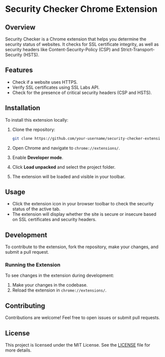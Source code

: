 # Security Checker Chrome Extension

## Overview

Security Checker is a Chrome extension that helps you determine the security status of websites. It checks for SSL certificate integrity, as well as security headers like Content-Security-Policy (CSP) and Strict-Transport-Security (HSTS).

## Features

- Check if a website uses HTTPS.
- Verify SSL certificates using SSL Labs API.
- Check for the presence of critical security headers (CSP and HSTS).

## Installation

To install this extension locally:

1. Clone the repository:

   ```bash
   git clone https://github.com/your-username/security-checker-extension.git
   ```

2. Open Chrome and navigate to `chrome://extensions/`.
3. Enable **Developer mode**.
4. Click **Load unpacked** and select the project folder.
5. The extension will be loaded and visible in your toolbar.

## Usage

- Click the extension icon in your browser toolbar to check the security status of the active tab.
- The extension will display whether the site is secure or insecure based on SSL certificates and security headers.

## Development

To contribute to the extension, fork the repository, make your changes, and submit a pull request.

### Running the Extension

To see changes in the extension during development:

1. Make your changes in the codebase.
2. Reload the extension in `chrome://extensions/`.

## Contributing

Contributions are welcome! Feel free to open issues or submit pull requests.

## License

This project is licensed under the MIT License. See the [LICENSE](LICENSE) file for more details.
